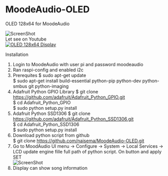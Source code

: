 # MoodeAudio-OLED
OLED 128x64 for MoodeAudio

![ScreenShot](https://github.com/naisema/MoodeAudio-OLED/blob/developer/OLED%20128x64.jpg?raw=true "OLED 128x64 Display")
<br />
Let see on Youtube <br />
[![OLED 128x64 Display](https://img.youtube.com/vi/ZFla1naHdzA/0.jpg)](https://www.youtube.com/watch?v=ZFla1naHdzA "OLED 126x64 Display")
<br />

Installation

1. Login to MoodeAudio with user pi and password moodeaudio
2. Ran raspi-config and enabled i2c
3. Prerequites
   $ sudo apt-get update <br />
   $ sudo apt-get install build-essential python-pip python-dev python-smbus git python-imaging <br />
4. Adafruit Python GPIO Library
   $ git clone https://github.com/adafruit/Adafruit_Python_GPIO.git <br />
   $ cd Adafruit_Python_GPIO <br />
   $ sudo python setup.py install <br />
5. Adafruit Python SSD1306
   $ git clone https://github.com/adafruit/Adafruit_Python_SSD1306.git <br />
   $ cd Adafruit_Python_SSD1306 <br />
   $ sudo python setup.py install <br />
6. Download python script from github <br />
   $ git clone https://github.com/naisema/MoodeAudio-OLED.git <br />
7. Go to MoodAudio UI menu -> Configure -> System -> Local Services -> LCD update engine
   fille full path of python script. On button and apply SET <br />
   ![ScreenShot](https://github.com/naisema/MoodeAudio-OLED/blob/developer/Python_LCD_setup.jpg?raw=true "Python LCD setup")
8. Display can show song information
